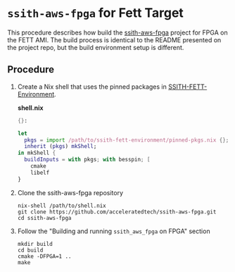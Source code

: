 # `ssith-aws-fpga` for Fett Target

This procedure describes how build the [ssith-aws-fpga](https://github.com/acceleratedtech/ssith-aws-fpga) project for FPGA on the FETT AMI. The build process is identical to the README presented on the project repo, but the build environment setup is different.

## Procedure

1. Create a Nix shell that uses the pinned packages in [SSITH-FETT-Environment](https://github.com/DARPA-SSITH-Demonstrators/SSITH-FETT-Environment).

   **shell.nix**

   ```nix
   {}:
   
   let
     pkgs = import /path/to/ssith-fett-environment/pinned-pkgs.nix {};
     inherit (pkgs) mkShell;
   in mkShell {
     buildInputs = with pkgs; with besspin; [
       cmake
       libelf
   }
   ```

2. Clone the ssith-aws-fpga repository

   ```
   nix-shell /path/to/shell.nix
   git clone https://github.com/acceleratedtech/ssith-aws-fpga.git 
   cd ssith-aws-fpga
   ```

3. Follow the "Building and running `ssith_aws_fpga` on FPGA" section

   ```
   mkdir build
   cd build
   cmake -DFPGA=1 ..
   make
   ```


